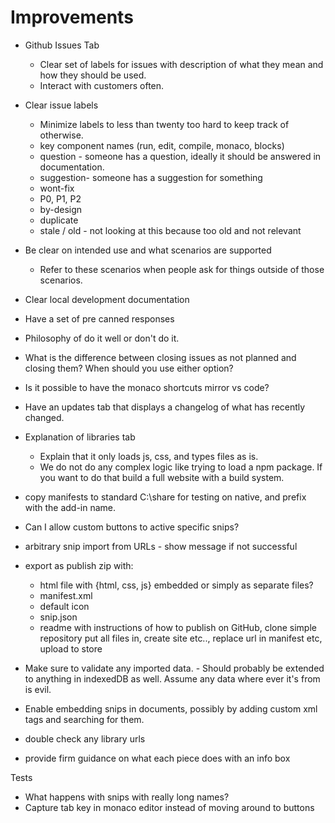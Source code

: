 # Improvements

- Github Issues Tab
    - Clear set of labels for issues with description of what they mean and how they should be used.
    - Interact with customers often.
- Clear issue labels
    - Minimize labels to less than twenty too hard to keep track of otherwise.
    - key component names (run, edit, compile, monaco, blocks)
    - question - someone has a question, ideally it should be answered in documentation.
    - suggestion- someone has a suggestion for something
    - wont-fix
    - P0, P1, P2
    - by-design
    - duplicate
    - stale / old - not looking at this because too old and not relevant
- Be clear on intended use and what scenarios are supported
    - Refer to these scenarios when people ask for things outside of those scenarios.
- Clear local development documentation
- Have a set of pre canned responses
- Philosophy of do it well or don't do it.
- What is the difference between closing issues as not planned and closing them? When should you use either option?
- Is it possible to have the monaco shortcuts mirror vs code?
- Have an updates tab that displays a changelog of what has recently changed.
- Explanation of libraries tab
    - Explain that it only loads js, css, and types files as is.
    - We do not do any complex logic like trying to load a npm package. If you want to do that build a full website with a build system.

- copy manifests to standard C:\share for testing on native, and prefix with the add-in name.

- Can I allow custom buttons to active specific snips?

- arbitrary snip import from URLs - show message if not successful
- export as publish zip with:
    - html file with {html, css, js} embedded or simply as separate files?
    - manifest.xml
    - default icon
    - snip.json
    - readme with instructions of how to publish on GitHub, clone simple repository put all files in, create site etc.., replace url in manifest etc, upload to store


- Make sure to validate any imported data. - Should probably be extended to anything in indexedDB as well. Assume any data where ever it's from is evil.

- Enable embedding snips in documents, possibly by adding custom xml tags and searching for them.
- double check any library urls
- provide firm guidance on what each piece does with an info box

Tests

- What happens with snips with really long names?
- Capture tab key in monaco editor instead of moving around to buttons